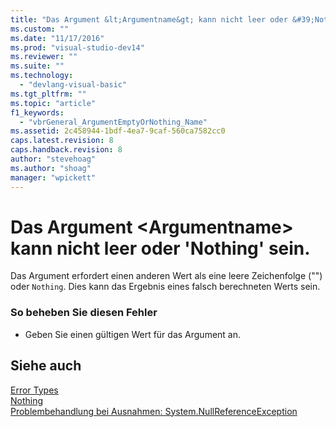 ```yaml
---
title: "Das Argument &lt;Argumentname&gt; kann nicht leer oder &#39;Nothing&#39; sein. | Microsoft Docs"
ms.custom: ""
ms.date: "11/17/2016"
ms.prod: "visual-studio-dev14"
ms.reviewer: ""
ms.suite: ""
ms.technology: 
  - "devlang-visual-basic"
ms.tgt_pltfrm: ""
ms.topic: "article"
f1_keywords: 
  - "vbrGeneral_ArgumentEmptyOrNothing_Name"
ms.assetid: 2c458944-1bdf-4ea7-9caf-560ca7582cc0
caps.latest.revision: 8
caps.handback.revision: 8
author: "stevehoag"
ms.author: "shoag"
manager: "wpickett"
---
```

# Das Argument &lt;Argumentname&gt; kann nicht leer oder &#39;Nothing&#39; sein.
Das Argument erfordert einen anderen Wert als eine leere Zeichenfolge \(""\) oder `Nothing`. Dies kann das Ergebnis eines falsch berechneten Werts sein.  
  
### So beheben Sie diesen Fehler  
  
-   Geben Sie einen gültigen Wert für das Argument an.  
  
## Siehe auch  
 [Error Types](../../visual-basic/programming-guide/language-features/error-types.md)   
 [Nothing](../../visual-basic/language-reference/nothing.md)   
 [Problembehandlung bei Ausnahmen: System.NullReferenceException](../Topic/Troubleshooting%20Exceptions:%20System.NullReferenceException.md)